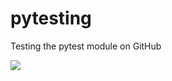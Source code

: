 # pytesting
Testing the pytest module on GitHub

![](https://github.com/fabianstf/pytesting/actions/workflows/python-package.yml/badge.svg)
